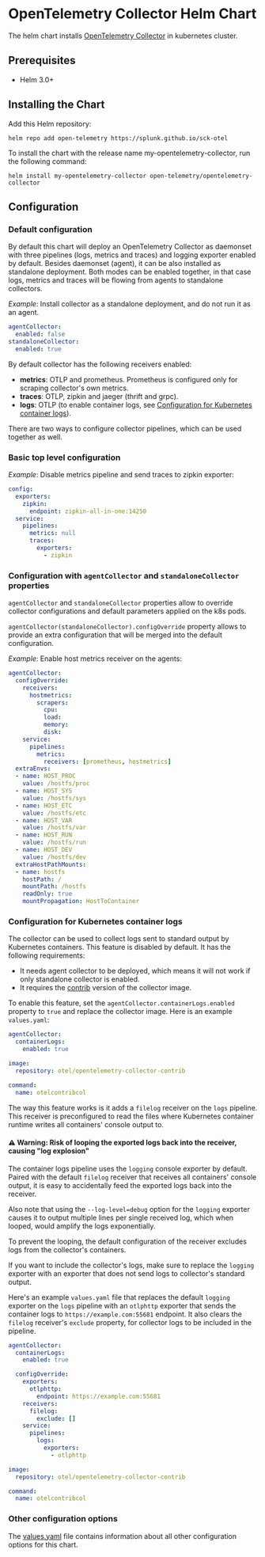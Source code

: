 # OpenTelemetry Collector Helm Chart

The helm chart installs [OpenTelemetry Collector](https://github.com/open-telemetry/opentelemetry-collector)
in kubernetes cluster.

## Prerequisites

- Helm 3.0+

## Installing the Chart

Add this Helm repository:

```console
helm repo add open-telemetry https://splunk.github.io/sck-otel
```

To install the chart with the release name my-opentelemetry-collector, run the following command:

```console
helm install my-opentelemetry-collector open-telemetry/opentelemetry-collector
```

## Configuration

### Default configuration

By default this chart will deploy an OpenTelemetry Collector as daemonset with three pipelines (logs, metrics and traces)
and logging exporter enabled by default. Besides daemonset (agent), it can be also installed as standalone deployment.
Both modes can be enabled together, in that case logs, metrics and traces will be flowing from agents to standalone collectors.

*Example*: Install collector as a standalone deployment, and do not run it as an agent.

```yaml
agentCollector:
  enabled: false
standaloneCollector:
  enabled: true
```

By default collector has the following receivers enabled:

- **metrics**: OTLP and prometheus. Prometheus is configured only for scraping collector's own metrics.
- **traces**: OTLP, zipkin and jaeger (thrift and grpc).
- **logs**: OTLP (to enable container logs, see [Configuration for Kubernetes container logs](#configuration-for-kubernetes-container-logs)).

There are two ways to configure collector pipelines, which can be used together as well.

### Basic top level configuration

*Example*: Disable metrics pipeline and send traces to zipkin exporter:

```yaml
config:
  exporters:
    zipkin:
      endpoint: zipkin-all-in-one:14250
  service:
    pipelines:
      metrics: null
      traces:
        exporters:
          - zipkin
```

### Configuration with `agentCollector` and `standaloneCollector` properties

`agentCollector` and `standaloneCollector` properties allow to override collector configurations
and default parameters applied on the k8s pods.

`agentCollector(standaloneCollector).configOverride` property allows to provide an extra
configuration that will be merged into the default configuration.

*Example*: Enable host metrics receiver on the agents:

```yaml
agentCollector:
  configOverride:
    receivers:
      hostmetrics:
        scrapers:
          cpu:
          load:
          memory:
          disk:
    service:
      pipelines:
        metrics:
          receivers: [prometheus, hostmetrics]
  extraEnvs:
  - name: HOST_PROC
    value: /hostfs/proc
  - name: HOST_SYS
    value: /hostfs/sys
  - name: HOST_ETC
    value: /hostfs/etc
  - name: HOST_VAR
    value: /hostfs/var
  - name: HOST_RUN
    value: /hostfs/run
  - name: HOST_DEV
    value: /hostfs/dev
  extraHostPathMounts:
  - name: hostfs
    hostPath: /
    mountPath: /hostfs
    readOnly: true
    mountPropagation: HostToContainer
```

### Configuration for Kubernetes container logs

The collector can be used to collect logs sent to standard output by Kubernetes containers.
This feature is disabled by default. It has the following requirements:

- It needs agent collector to be deployed, which means it will not work if only standalone collector is enabled.
- It requires the [contrib](https://github.com/open-telemetry/opentelemetry-collector-contrib) version
of the collector image.

To enable this feature, set the  `agentCollector.containerLogs.enabled` property to `true` and replace the collector image.
Here is an example `values.yaml`:

```yaml
agentCollector:
  containerLogs:
    enabled: true

image:
  repository: otel/opentelemetry-collector-contrib

command:
  name: otelcontribcol
```

The way this feature works is it adds a `filelog` receiver on the `logs` pipeline. This receiver is preconfigured
to read the files where Kubernetes container runtime writes all containers' console output to.

#### :warning: Warning: Risk of looping the exported logs back into the receiver, causing "log explosion"

The container logs pipeline uses the `logging` console exporter by default.
Paired with the default `filelog` receiver that receives all containers' console output,
it is easy to accidentally feed the exported logs back into the receiver.

Also note that using the `--log-level=debug` option for the `logging` exporter causes it to output
multiple lines per single received log, which when looped, would amplify the logs exponentially.

To prevent the looping, the default configuration of the receiver excludes logs from the collector's containers.

If you want to include the collector's logs, make sure to replace the `logging` exporter
with an exporter that does not send logs to collector's standard output.

Here's an example `values.yaml` file that replaces the default `logging` exporter on the `logs` pipeline
with an `otlphttp` exporter that sends the container logs to `https://example.com:55681` endpoint.
It also clears the `filelog` receiver's `exclude` property, for collector logs to be included in the pipeline.

```yaml
agentCollector:
  containerLogs:
    enabled: true

  configOverride:
    exporters:
      otlphttp:
        endpoint: https://example.com:55681
    receivers:
      filelog:
        exclude: []
    service:
      pipelines:
        logs:
          exporters:
            - otlphttp

image:
  repository: otel/opentelemetry-collector-contrib

command:
  name: otelcontribcol
```

### Other configuration options

The [values.yaml](./values.yaml) file contains information about all other configuration
options for this chart.
